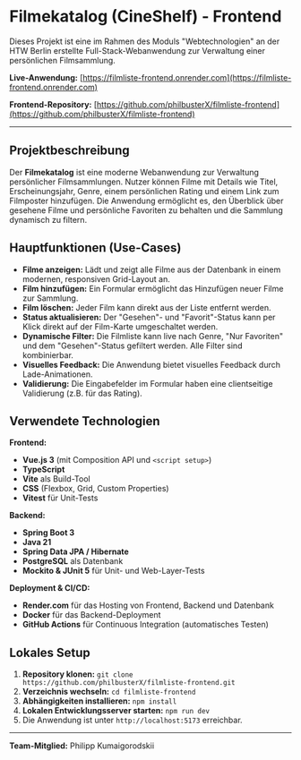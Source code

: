# Filmekatalog (CineShelf) - Frontend

Dieses Projekt ist eine im Rahmen des Moduls "Webtechnologien" an der HTW Berlin erstellte Full-Stack-Webanwendung zur Verwaltung einer persönlichen Filmsammlung.

**Live-Anwendung:** [https://filmliste-frontend.onrender.com](https://filmliste-frontend.onrender.com)

**Frontend-Repository:** [https://github.com/philbusterX/filmliste-frontend](https://github.com/philbusterX/filmliste-frontend)

---

## Projektbeschreibung

Der **Filmekatalog** ist eine moderne Webanwendung zur Verwaltung persönlicher Filmsammlungen. Nutzer können Filme mit Details wie Titel, Erscheinungsjahr, Genre, einem persönlichen Rating und einem Link zum Filmposter hinzufügen. Die Anwendung ermöglicht es, den Überblick über gesehene Filme und persönliche Favoriten zu behalten und die Sammlung dynamisch zu filtern.

## Hauptfunktionen (Use-Cases)

* **Filme anzeigen:** Lädt und zeigt alle Filme aus der Datenbank in einem modernen, responsiven Grid-Layout an.
* **Film hinzufügen:** Ein Formular ermöglicht das Hinzufügen neuer Filme zur Sammlung.
* **Film löschen:** Jeder Film kann direkt aus der Liste entfernt werden.
* **Status aktualisieren:** Der "Gesehen"- und "Favorit"-Status kann per Klick direkt auf der Film-Karte umgeschaltet werden.
* **Dynamische Filter:** Die Filmliste kann live nach Genre, "Nur Favoriten" und dem "Gesehen"-Status gefiltert werden. Alle Filter sind kombinierbar.
* **Visuelles Feedback:** Die Anwendung bietet visuelles Feedback durch Lade-Animationen.
* **Validierung:** Die Eingabefelder im Formular haben eine clientseitige Validierung (z.B. für das Rating).

## Verwendete Technologien

**Frontend:**
* **Vue.js 3** (mit Composition API und `<script setup>`)
* **TypeScript**
* **Vite** als Build-Tool
* **CSS** (Flexbox, Grid, Custom Properties)
* **Vitest** für Unit-Tests

**Backend:**
* **Spring Boot 3**
* **Java 21**
* **Spring Data JPA / Hibernate**
* **PostgreSQL** als Datenbank
* **Mockito & JUnit 5** für Unit- und Web-Layer-Tests

**Deployment & CI/CD:**
* **Render.com** für das Hosting von Frontend, Backend und Datenbank
* **Docker** für das Backend-Deployment
* **GitHub Actions** für Continuous Integration (automatisches Testen)

## Lokales Setup

1.  **Repository klonen:** `git clone https://github.com/philbusterX/filmliste-frontend.git`
2.  **Verzeichnis wechseln:** `cd filmliste-frontend`
3.  **Abhängigkeiten installieren:** `npm install`
4.  **Lokalen Entwicklungsserver starten:** `npm run dev`
5.  Die Anwendung ist unter `http://localhost:5173` erreichbar.

---
**Team-Mitglied:** Philipp Kumaigorodskii
